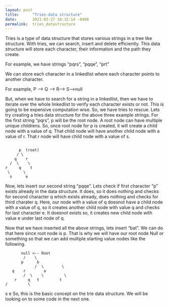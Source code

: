 ```yaml
---
layout: post
title:      "Tries-data structure"
date:       2021-03-27 18:32:14 -0400
permalink:  tries_datastructure
---
```



Tries is a type of data structure that stores various strings in a tree like structure. With tries, we can search, insert and delete efficiently. This data structure will store each character, their information and the path they create.

For example, we have strings “pqrs”, “pqqe”, “prt”

We can store each character in a linkedlist where each character points to another character.

For example, P –> Q –> R–> S–>null

But, when we have to search for a string in a linkedlist, then we have to iterate over the whole linkedlist to verify each character exists or not. This is going to be expensive computation wise. So, we have tries to rescue. Lets try creating a tries data structure for the above three example strings. For the first string “pqrs”, p will be the root node. A root node can have multiple unique childrens. So, once root node for p is created, it will create a child node with a value of q. That child node will have another child node with a value of r. That r node will have child node with a value of s.
```

      p  (root)
     / \
    q    r 
  /  \    \
r     q    t
 \      \
  s      e
```


Now, lets insert our second string “pqqe”. Lets check if first character “p” exists already in the data structure. It does, so it does nothing and checks for second character q which exists already, does nothing and checks for third charater q. Here, our node with a value of q doesnot have a child node with a value of q, so it creates another child node with value q and checks for last character e. It doesnot exists so, it creates new child node with value e under last node of q.

Now that we have inserted all the above strings, lets insert “bat”. We can do that here since root node is p. That is why we will have our root node Null or something so that we can add multiple starting value nodes like the following.

           null <-- Root
            /    \
           p      b
				 /  \        \
       q    r        a
			/  \    \         \
		r     q   t         t
	/         \
s           e
So, this is the basic concept on the trie data structure. We will be looking on to some code in the next one.

